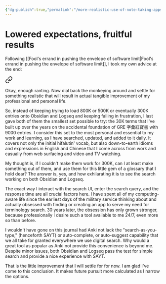 ```yaml
---
{"dg-publish":true,"permalink":"/more-realistic-use-of-note-taking-apps-as-a-glossary-terminology-management-and-lookup-tool/","noteIcon":"2","created":"","updated":""}
---
```


# Lowered expectations, fruitful results

Following [[Fool's errand in pushing the envelope of software limit\|Fool's errand in pushing the envelope of software limit]], I took my own advice at the end: 
<div class="transclusion internal-embed is-loaded"><a class="markdown-embed-link" href="/fool-s-errand-in-pushing-the-envelope-of-software-limit/#74ed44" aria-label="Open link"><svg xmlns="http://www.w3.org/2000/svg" width="24" height="24" viewBox="0 0 24 24" fill="none" stroke="currentColor" stroke-width="2" stroke-linecap="round" stroke-linejoin="round" class="svg-icon lucide-link"><path d="M10 13a5 5 0 0 0 7.54.54l3-3a5 5 0 0 0-7.07-7.07l-1.72 1.71"></path><path d="M14 11a5 5 0 0 0-7.54-.54l-3 3a5 5 0 0 0 7.07 7.07l1.71-1.71"></path></svg></a><div class="markdown-embed">



Okay, enough ranting. Now dial back the monkeying around and settle for something realistic that will result in actual tangible improvement of my professional and personal life. 

</div></div>

So, instead of keeping trying to load 800K or 500K or eventually 300K entries onto Obsidian and Logseq and keeping failing in frustration, I last gave both of them the smallest set possible to try: the 30K terms that I've built up over the years on the accidental foundation of GRE 字彙紅寶書 with 9000 entries. I consider this set to the most personal and essential to my work and learning, as I have searched, updated, and added to it daily. It covers not only the initial hifalutin' vocab, but also down-to-earth idioms and expressions in English and Chinese that I come across from work and casually from web surfacing and video and TV watching.

My thought is, if I couldn't make them work for 300K, can I at least make something out of them, and use them for this little gem of a glossary that I hold dear? The answer is, yes, and how exhilarating it is to see the search working on both Obsidian and Logseq. 

The exact way I interact with the search UI, enter the search query, and the response time are all crucial factors here. I have spent all of my computing-aware life since the earliest days of the military service thinking about and actually obsessed with finding or creating an app to serve my need for terminology search. 30 years later, the obsession has only grown stronger, because professionally I desire such a tool available to me 24/7, even more so than before. 

I wouldn't have gone on this journal had Anki not lack the "search-as-you-type," (henceforth SAYT) or auto-complete, or auto-suggest capability that we all take for granted everywhere we use digital search. Why would a great tool as popular as Anki not provide this convenience is beyond me. Despite minor issues, both Obsidian and Logseq pass the test for simple search and provide a nice experience with SAYT.

That is the little improvement that I will settle for for now. I am glad I've come to this conclusion. It makes future pursuit more calculated as I narrow the options.